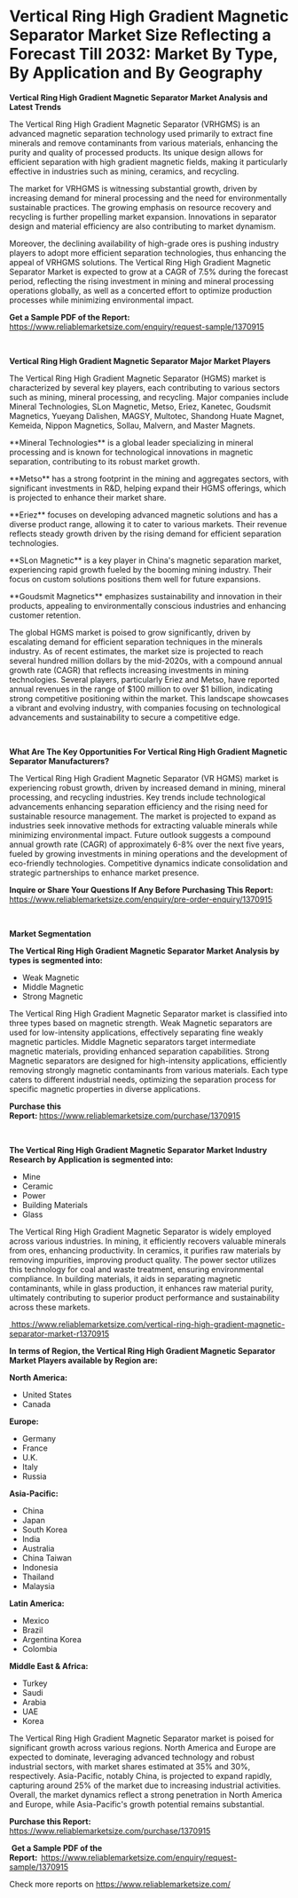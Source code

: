 <p><h1>Vertical Ring High Gradient Magnetic Separator Market Size Reflecting a Forecast Till 2032: Market By Type, By Application and By Geography</h1></p><p><strong>Vertical Ring High Gradient Magnetic Separator Market Analysis and Latest Trends</strong></p>
<p><p>The Vertical Ring High Gradient Magnetic Separator (VRHGMS) is an advanced magnetic separation technology used primarily to extract fine minerals and remove contaminants from various materials, enhancing the purity and quality of processed products. Its unique design allows for efficient separation with high gradient magnetic fields, making it particularly effective in industries such as mining, ceramics, and recycling.</p><p>The market for VRHGMS is witnessing substantial growth, driven by increasing demand for mineral processing and the need for environmentally sustainable practices. The growing emphasis on resource recovery and recycling is further propelling market expansion. Innovations in separator design and material efficiency are also contributing to market dynamism.</p><p>Moreover, the declining availability of high-grade ores is pushing industry players to adopt more efficient separation technologies, thus enhancing the appeal of VRHGMS solutions. The Vertical Ring High Gradient Magnetic Separator Market is expected to grow at a CAGR of 7.5% during the forecast period, reflecting the rising investment in mining and mineral processing operations globally, as well as a concerted effort to optimize production processes while minimizing environmental impact.</p></p>
<p><strong>Get a Sample PDF of the Report:&nbsp;</strong> <a href="https://www.reliablemarketsize.com/enquiry/request-sample/1370915?utm_campaign=3166&utm_medium=2&utm_source=Github&utm_content=ia&utm_term=22032025&utm_id=vertical-ring-high-gradient-magnetic-separator">https://www.reliablemarketsize.com/enquiry/request-sample/1370915</a></p>
<p>&nbsp;</p>
<p><strong>Vertical Ring High Gradient Magnetic Separator Major Market Players</strong></p>
<p><p>The Vertical Ring High Gradient Magnetic Separator (HGMS) market is characterized by several key players, each contributing to various sectors such as mining, mineral processing, and recycling. Major companies include Mineral Technologies, SLon Magnetic, Metso, Eriez, Kanetec, Goudsmit Magnetics, Yueyang Dalishen, MAGSY, Multotec, Shandong Huate Magnet, Kemeida, Nippon Magnetics, Sollau, Malvern, and Master Magnets.</p><p>**Mineral Technologies** is a global leader specializing in mineral processing and is known for technological innovations in magnetic separation, contributing to its robust market growth.</p><p>**Metso** has a strong footprint in the mining and aggregates sectors, with significant investments in R&D, helping expand their HGMS offerings, which is projected to enhance their market share.</p><p>**Eriez** focuses on developing advanced magnetic solutions and has a diverse product range, allowing it to cater to various markets. Their revenue reflects steady growth driven by the rising demand for efficient separation technologies.</p><p>**SLon Magnetic** is a key player in China's magnetic separation market, experiencing rapid growth fueled by the booming mining industry. Their focus on custom solutions positions them well for future expansions.</p><p>**Goudsmit Magnetics** emphasizes sustainability and innovation in their products, appealing to environmentally conscious industries and enhancing customer retention.</p><p>The global HGMS market is poised to grow significantly, driven by escalating demand for efficient separation techniques in the minerals industry. As of recent estimates, the market size is projected to reach several hundred million dollars by the mid-2020s, with a compound annual growth rate (CAGR) that reflects increasing investments in mining technologies. Several players, particularly Eriez and Metso, have reported annual revenues in the range of $100 million to over $1 billion, indicating strong competitive positioning within the market. This landscape showcases a vibrant and evolving industry, with companies focusing on technological advancements and sustainability to secure a competitive edge.</p></p>
<p>&nbsp;</p>
<p><strong>What Are The Key Opportunities For Vertical Ring High Gradient Magnetic Separator Manufacturers?</strong></p>
<p><p>The Vertical Ring High Gradient Magnetic Separator (VR HGMS) market is experiencing robust growth, driven by increased demand in mining, mineral processing, and recycling industries. Key trends include technological advancements enhancing separation efficiency and the rising need for sustainable resource management. The market is projected to expand as industries seek innovative methods for extracting valuable minerals while minimizing environmental impact. Future outlook suggests a compound annual growth rate (CAGR) of approximately 6-8% over the next five years, fueled by growing investments in mining operations and the development of eco-friendly technologies. Competitive dynamics indicate consolidation and strategic partnerships to enhance market presence.</p></p>
<p><strong>Inquire or Share Your Questions If Any Before Purchasing This Report:</strong> <a href="https://www.reliablemarketsize.com/enquiry/pre-order-enquiry/1370915?utm_campaign=3166&utm_medium=2&utm_source=Github&utm_content=ia&utm_term=22032025&utm_id=vertical-ring-high-gradient-magnetic-separator">https://www.reliablemarketsize.com/enquiry/pre-order-enquiry/1370915</a></p>
<p>&nbsp;</p>
<p><strong>Market Segmentation</strong></p>
<p><strong>The Vertical Ring High Gradient Magnetic Separator Market Analysis by types is segmented into:</strong></p>
<p><ul><li>Weak Magnetic</li><li>Middle Magnetic</li><li>Strong Magnetic</li></ul></p>
<p><p>The Vertical Ring High Gradient Magnetic Separator market is classified into three types based on magnetic strength. Weak Magnetic separators are used for low-intensity applications, effectively separating fine weakly magnetic particles. Middle Magnetic separators target intermediate magnetic materials, providing enhanced separation capabilities. Strong Magnetic separators are designed for high-intensity applications, efficiently removing strongly magnetic contaminants from various materials. Each type caters to different industrial needs, optimizing the separation process for specific magnetic properties in diverse applications.</p></p>
<p><strong>Purchase this Report:&nbsp;</strong><a href="https://www.reliablemarketsize.com/purchase/1370915?utm_campaign=3166&utm_medium=2&utm_source=Github&utm_content=ia&utm_term=22032025&utm_id=vertical-ring-high-gradient-magnetic-separator">https://www.reliablemarketsize.com/purchase/1370915</a></p>
<p>&nbsp;</p>
<p><strong>The Vertical Ring High Gradient Magnetic Separator Market Industry Research by Application is segmented into:</strong></p>
<p><ul><li>Mine</li><li>Ceramic</li><li>Power</li><li>Building Materials</li><li>Glass</li></ul></p>
<p><p>The Vertical Ring High Gradient Magnetic Separator is widely employed across various industries. In mining, it efficiently recovers valuable minerals from ores, enhancing productivity. In ceramics, it purifies raw materials by removing impurities, improving product quality. The power sector utilizes this technology for coal and waste treatment, ensuring environmental compliance. In building materials, it aids in separating magnetic contaminants, while in glass production, it enhances raw material purity, ultimately contributing to superior product performance and sustainability across these markets.</p></p>
<p><a href="https://www.reliablemarketsize.com/vertical-ring-high-gradient-magnetic-separator-market-r1370915?utm_campaign=3166&utm_medium=2&utm_source=Github&utm_content=ia&utm_term=22032025&utm_id=vertical-ring-high-gradient-magnetic-separator">&nbsp;https://www.reliablemarketsize.com/vertical-ring-high-gradient-magnetic-separator-market-r1370915</a></p>
<p><strong>In terms of Region, the Vertical Ring High Gradient Magnetic Separator Market Players available by Region are:</strong></p>
<p>
    <p> <strong> North America: </strong>
        <ul>
            <li>United States</li>
            <li>Canada</li>
        </ul>
        </p> 
    <p> <strong> Europe: </strong>
        <ul>
            <li>Germany</li>
            <li>France</li>
            <li>U.K.</li>
            <li>Italy</li>
            <li>Russia</li>
        </ul>
        </p> 
    <p> <strong> Asia-Pacific: </strong>
        <ul>
            <li>China</li>
            <li>Japan</li>
            <li>South Korea</li>
            <li>India</li>
            <li>Australia</li>
            <li>China Taiwan</li>
            <li>Indonesia</li>
            <li>Thailand</li>
            <li>Malaysia</li>
        </ul>
        </p> 
    <p> <strong> Latin America: </strong>
        <ul>
            <li>Mexico</li>
            <li>Brazil</li>
            <li>Argentina Korea</li>
            <li>Colombia</li>
        </ul>
        </p> 
    <p> <strong> Middle East & Africa: </strong>
        <ul>
            <li>Turkey</li>
            <li>Saudi</li>
            <li>Arabia</li>
            <li>UAE</li>
            <li>Korea</li>
        </ul>
    </p>
    </p>
<p><p>The Vertical Ring High Gradient Magnetic Separator market is poised for significant growth across various regions. North America and Europe are expected to dominate, leveraging advanced technology and robust industrial sectors, with market shares estimated at 35% and 30%, respectively. Asia-Pacific, notably China, is projected to expand rapidly, capturing around 25% of the market due to increasing industrial activities. Overall, the market dynamics reflect a strong penetration in North America and Europe, while Asia-Pacific's growth potential remains substantial.</p></p>
<p><strong>Purchase this Report: </strong><a href="https://www.reliablemarketsize.com/purchase/1370915?utm_campaign=3166&utm_medium=2&utm_source=Github&utm_content=ia&utm_term=22032025&utm_id=vertical-ring-high-gradient-magnetic-separator">https://www.reliablemarketsize.com/purchase/1370915</a></p>
<p>&nbsp;<strong>Get a Sample PDF of the Report:&nbsp;&nbsp;</strong><a href="https://www.reliablemarketsize.com/enquiry/request-sample/1370915?utm_campaign=3166&utm_medium=2&utm_source=Github&utm_content=ia&utm_term=22032025&utm_id=vertical-ring-high-gradient-magnetic-separator">https://www.reliablemarketsize.com/enquiry/request-sample/1370915</a></p>
<p><strong></strong></p>
<p>Check more reports on <a href="https://www.reliablemarketsize.com/?utm_campaign=3166&utm_medium=2&utm_source=Github&utm_content=ia&utm_term=22032025&utm_id=vertical-ring-high-gradient-magnetic-separator">https://www.reliablemarketsize.com/</a></p>